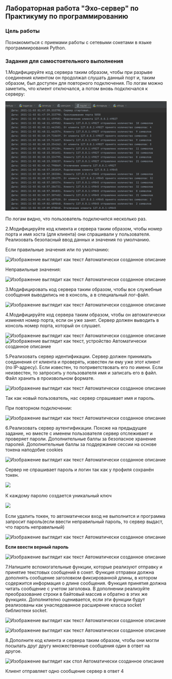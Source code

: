 ﻿## Лабораторная работа "Эхо-сервер" по Практикуму по программированию
### **Цель работы**
Познакомиться с приемами работы с сетевыми сокетами в языке программирования Python.
### **Задания для самостоятельного выполнения**
1.Модифицируйте код сервера таким образом, чтобы при разрыве соединения клиентом он продолжал слушать данный порт и, таким образом, был доступен для повторного подключения. По логам можно заметить, что клиент отключался, а потом вновь подключался к серверу:

![](https://github.com/dvaisluk/eho-server-PY/raw/master/png/Aspose.Words.baa833d8-3937-48dc-938a-eb3ac995620c.001.png)

По логам видно, что пользователь подключился несколько раз.

2.Модифицируйте код клиента и сервера таким образом, чтобы номер порта и имя хоста (для клиента) они спрашивали у пользователя. Реализовать безопасный ввод данных и значения по умолчанию.

Если правильные значения или по умолчанию:

![Изображение выглядит как текст Автоматически созданное описание](Aspose.Words.baa833d8-3937-48dc-938a-eb3ac995620c.002.png)

Неправильные значения:

![Изображение выглядит как текст Автоматически созданное описание](Aspose.Words.baa833d8-3937-48dc-938a-eb3ac995620c.003.png)

3.Модифицировать код сервера таким образом, чтобы все служебные сообщения выводились не в консоль, а в специальный лог-файл.

![Изображение выглядит как текст Автоматически созданное описание](Aspose.Words.baa833d8-3937-48dc-938a-eb3ac995620c.004.png)

4.Модифицируйте код сервера таким образом, чтобы он автоматически изменял номер порта, если он уже занят. Сервер должен выводить в консоль номер порта, который он слушает.

![Изображение выглядит как текст Автоматически созданное описание](Aspose.Words.baa833d8-3937-48dc-938a-eb3ac995620c.005.png)
![Изображение выглядит как текст, устройство Автоматически созданное описание](Aspose.Words.baa833d8-3937-48dc-938a-eb3ac995620c.006.png)

5.Реализовать сервер идентификации. Сервер должен принимать соединения от клиента и проверять, известен ли ему уже этот клиент (по IP-адресу). Если известен, то поприветствовать его по имени. Если неизвестен, то запросить у пользователя имя и записать его в файл. Файл хранить в произвольном формате.

![Изображение выглядит как текст Автоматически созданное описание](Aspose.Words.baa833d8-3937-48dc-938a-eb3ac995620c.007.png)

Так как новый пользователь, нас сервер спрашивает имя и пароль. 

При повторном подключении:

![Изображение выглядит как текст Автоматически созданное описание](Aspose.Words.baa833d8-3937-48dc-938a-eb3ac995620c.008.png)

6.Реализовать сервер аутентификации. Похоже на предыдущее задание, но вместе с именем пользователя сервер отслеживает и проверяет пароли. Дополнительные баллы за безопасное хранение паролей. Дополнительные баллы за поддержание сессии на основе токена наподобие cookies

![Изображение выглядит как текст Автоматически созданное описание](Aspose.Words.baa833d8-3937-48dc-938a-eb3ac995620c.008.png)

Сервер не спрашивает пароль и логин так как у профиля сохранён токен.

![](Aspose.Words.baa833d8-3937-48dc-938a-eb3ac995620c.009.png)

К каждому паролю создается уникальный ключ

![](Aspose.Words.baa833d8-3937-48dc-938a-eb3ac995620c.010.png)

Если удалить токен, то автоматически вход не выполнится и программа запросит пароль(если ввести неправильный пароль, то сервер выдаст, что пароль неправильный)

![Изображение выглядит как текст Автоматически созданное описание](Aspose.Words.baa833d8-3937-48dc-938a-eb3ac995620c.011.png)

**Если ввести верный пароль** 

![Изображение выглядит как текст Автоматически созданное описание](Aspose.Words.baa833d8-3937-48dc-938a-eb3ac995620c.012.png)

7.Напишите вспомогательные функции, которые реализуют отправку и принятие текстовых сообщений в сокет. Функция отправки должна дополнять сообщение заголовком фиксированной длины, в котором содержится информация о длине сообщения. Функция принятия должна читать сообщение с учетом заголовка. В дополнении реализуйте преобразование строки в байтовый массив и обратно в этих же функциях. Дополнително оценивается, если эти функции будут реализованы как унаследованное расширение класса socket библиотеки socket.

![Изображение выглядит как текст Автоматически созданное описание](Aspose.Words.baa833d8-3937-48dc-938a-eb3ac995620c.013.png)

![Изображение выглядит как текст Автоматически созданное описание](Aspose.Words.baa833d8-3937-48dc-938a-eb3ac995620c.014.png)


8.Дополните код клиента и сервера таким образом, чтобы они могли посылать друг другу множественные сообщения один в ответ на другое.

![Изображение выглядит как стол Автоматически созданное описание](Aspose.Words.baa833d8-3937-48dc-938a-eb3ac995620c.015.png)

Клиент отправляет одно сообщение сервер в ответ 4 


